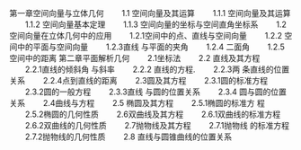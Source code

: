 第一章空间向量与立体几何
　　1.1 空间向量及其运算
　　1.1.1 空间向量及其运算
　　1.1.2 空间向量基本定理
　　1.1.3 空间向量的坐标与空间直角坐标系
　　1.2 空间向量在立体几何中的应用
　　1.2.1空间中的点、直线与空间向量
　　1.2.2 空间中的平面与空间向量
　　1.2.3直线 与平面的夹角
　　1.2.4 二面角
　　1.2.5 空间中的距离
第二章平面解析几何
　　2.1坐标法
　　2.2 直线及其方程
　　2.2.1直线的倾斜角 与斜率
　　2.2.2 直线的方程.
　　2.2.3两 条直线的位置关系
　　2.2.4点到直线的距离
　　2.3圆及其方程
　　2.3.1圆的标准方程
　　2.3.2圆的一般方程
　　2.3.3直线 与圆的位置关系
　　2.3.4 圆与圆的位置关系
　　2.4曲线与方程
　　2.5 椭圆及其方程
　　2.5.1椭圆的标准方 程
　　2.5.2椭圆的几何性质
　　2.6双曲线及其方程
　　2.6.1双曲线的标准方程
　　2.6.2双曲线的几何性质
　　2.7抛物线及其方程
　　2.7.1抛物线 的标准方程
　　2.7.2抛物线的几何性质
　　2.8 直线与圆锥曲线的位置关系